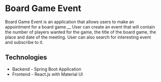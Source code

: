 # Board Game Event

Board Game Event is an application that allows users to make an appointment for a board game.__
User can create an event that will contain the number of players wanted for the game, the title of the board game, the place and date of the meeting. User can also search for interesting event and subscribe to it.

## Technologies

* Backend - Spring Boot Application
* Frontend - React.js with Material UI